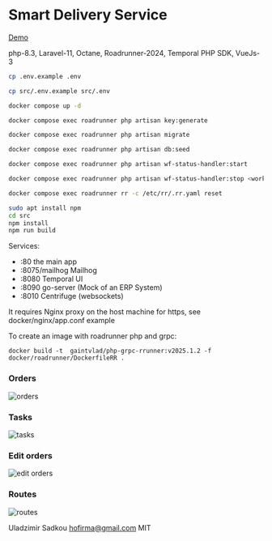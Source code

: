 # Smart Delivery Service

[Demo](https://delivery.cloud-workflow.com)

php-8.3, Laravel-11, Octane, Roadrunner-2024, Temporal PHP SDK, VueJs-3

```sh
cp .env.example .env

cp src/.env.example src/.env  

docker compose up -d

docker compose exec roadrunner php artisan key:generate

docker compose exec roadrunner php artisan migrate

docker compose exec roadrunner php artisan db:seed

docker compose exec roadrunner php artisan wf-status-handler:start

docker compose exec roadrunner php artisan wf-status-handler:stop <workflow_id>

docker compose exec roadrunner rr -c /etc/rr/.rr.yaml reset

sudo apt install npm
cd src
npm install
npm run build
```
Services:
- :80 the main app
- :8075/mailhog Mailhog
- :8080 Temporal UI
- :8090 go-server (Mock of an ERP System)
- :8010 Centrifuge (websockets)

It requires Nginx proxy on the host machine for https, see docker/nginx/app.conf example 

To create an image with roadrunner php and grpc: 
```
docker build -t  gaintvlad/php-grpc-rrunner:v2025.1.2 -f docker/roadrunner/DockerfileRR .
```

### Orders
![orders](https://drive.google.com/uc?id=1ne4dWNmYl61FYtOHXWiXIuQRGeaFGnam)
### Tasks
![tasks](https://drive.google.com/uc?id=1G82NcATV2v7x7CkhpAudWLYZyBytBRlh)
### Edit orders
![edit orders](https://drive.google.com/uc?id=13p-dkxYoKdHqmYZjewQkFSQTvv4UJC04)
### Routes
![routes](https://drive.google.com/uc?id=16cbE-RQyaELB9R_RPZvN4N1NBVVnh0as)

Uladzimir Sadkou hofirma@gmail.com MIT
